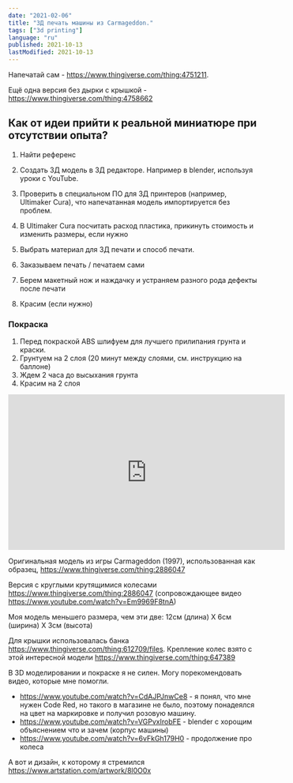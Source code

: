 ```yaml
---
date: "2021-02-06"
title: "3Д печать машины из Carmageddon."
tags: ["3d printing"]
language: "ru"
published: 2021-10-13
lastModified: 2021-10-13
---
```


Напечатай сам - https://www.thingiverse.com/thing:4751211.

Ещё одна версия без дырки с крышкой - https://www.thingiverse.com/thing:4758662

## Как от идеи прийти к реальной миниатюре при отсутствии опыта?


1. Найти референс
2. Создать 3Д модель в 3Д редакторе. Например в blender, используя уроки с YouTube.

3. Проверить в специальном ПО для 3Д принтеров (например, Ultimaker Cura), что напечатанная модель импортируется без проблем.
4. В Ultimaker Cura посчитать расход пластика, прикинуть стоимость и изменить размеры, если нужно
5. Выбрать материал для 3Д печати и способ печати.

6. Заказываем печать / печатаем сами
7. Берем макетный нож и наждачку и устраняем разного рода дефекты после печати
8. Красим (если нужно)


### Покраска

1. Перед покраской ABS шлифуем для лучшего прилипания грунта и краски.
2. Грунтуем на 2 слоя (20 минут между слоями, см. инструкцию на баллоне)
3. Ждем 2 часа до высыхания грунта
4. Красим на 2 слоя


<iframe width="560" height="315" src="https://www.youtube-nocookie.com/embed/y1IRe_cufF0" frameborder="0" allow="accelerometer; autoplay; clipboard-write; encrypted-media; gyroscope; picture-in-picture" allowfullscreen></iframe>

Оригинальная модель из игры Carmageddon (1997), использованная как образец,
https://www.thingiverse.com/thing:2886047

Версия с круглыми крутящимися колесами
https://www.thingiverse.com/thing:2886047 (сопровождающее видео https://www.youtube.com/watch?v=Em9969F8tnA)

Моя модель меньшего размера, чем эти две: 12см (длина) Х 6см (ширина) Х 3см (высота)

Для крышки использовалась банка https://www.thingiverse.com/thing:612709/files.
Крепление колес взято с этой интересной модели https://www.thingiverse.com/thing:647389

В 3D моделировании и покраске я не силен. Могу порекомендовать видео, которые мне помогли.

- https://www.youtube.com/watch?v=CdAJPJnwCe8 - я понял, что мне нужен Code Red, но такого в магазине не было, поэтому понадеялся на цвет на маркировке и получил розовую машину.
- https://www.youtube.com/watch?v=VGPvxIrobFE - blender с хорощим объяснением что и зачем (корпус машины)
- https://www.youtube.com/watch?v=6vFkGh179H0 - продолжение про колеса

А вот и дизайн, к которому я стремился https://www.artstation.com/artwork/8l0O0x
